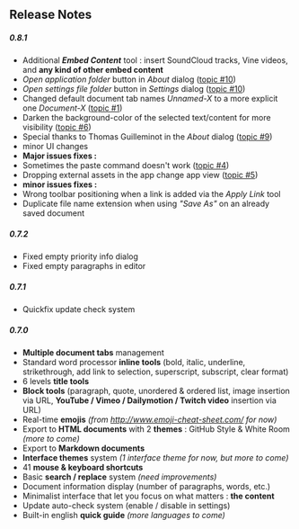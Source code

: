 ## Release Notes
<!-- (for in-app update check) -->
<!-- currentversion: 0.8.1 -->

##### 0.8.1
- Additional ***Embed Content*** tool : insert SoundCloud tracks, Vine videos, and **any kind of other embed content**
- *Open application folder* button in *About* dialog ([topic #10](https://github.com/n457/Uncolored/issues/10))
- *Open settings file folder* button in *Settings* dialog ([topic #10](https://github.com/n457/Uncolored/issues/10))
- Changed default document tab names *Unnamed-X* to a more explicit one *Document-X* ([topic #1](https://github.com/n457/Uncolored/issues/1))
- Darken the background-color of the selected text/content for more visibility ([topic #6](https://github.com/n457/Uncolored/issues/6))
- Special thanks to Thomas Guilleminot in the *About* dialog ([topic #9](https://github.com/n457/Uncolored/issues/9))
- minor UI changes
- **Major issues fixes :**
- Sometimes the paste command doesn't work ([topic #4](https://github.com/n457/Uncolored/issues/4))
- Dropping external assets in the app change app view ([topic #5](https://github.com/n457/Uncolored/issues/5))
- **minor issues fixes :**
- Wrong toolbar positioning when a link is added via the *Apply Link* tool
- Duplicate file name extension when using *"Save As"* on an already saved document

##### 0.7.2
- Fixed empty priority info dialog
- Fixed empty paragraphs in editor

##### 0.7.1
- Quickfix update check system

##### 0.7.0
- **Multiple document tabs** management
- Standard word processor **inline tools** (bold, italic, underline, strikethrough, add link to selection, superscript, subscript, clear format)
- 6 levels **title tools**
- **Block tools** (paragraph, quote, unordered & ordered list, image insertion via URL, **YouTube / Vimeo / Dailymotion / Twitch video** insertion via URL)
- Real-time **emojis** *(from http://www.emoji-cheat-sheet.com/ for now)*
- Export to **HTML documents** with 2 **themes** : GitHub Style & White Room *(more to come)*
- Export to **Markdown documents**
- **Interface themes** system *(1 interface theme for now, but more to come)*
- 41 **mouse & keyboard shortcuts**
- Basic **search / replace** system *(need improvements)*
- Document information display (number of paragraphs, words, etc.)
- Minimalist interface that let you focus on what matters : **the content**
- Update auto-check system (enable / disable in settings)
- Built-in english **quick guide** *(more languages to come)*
